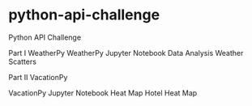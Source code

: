 # python-api-challenge

Python API Challenge

Part I WeatherPy
WeatherPy Jupyter Notebook
Data Analysis Weather
Scatters

Part II VacationPy

VacationPy Jupyter Notebook
Heat Map
Hotel Heat Map
